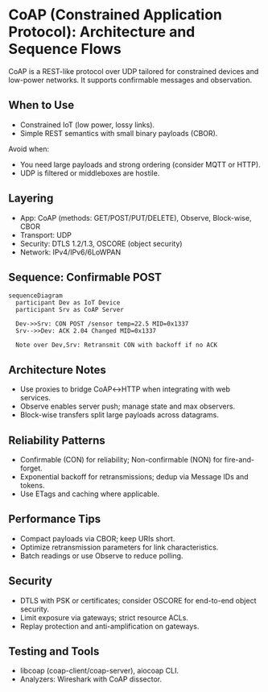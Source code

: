 # CoAP (Constrained Application Protocol): Architecture and Sequence Flows

CoAP is a REST-like protocol over UDP tailored for constrained devices and low-power networks. It supports confirmable messages and observation.

## When to Use
- Constrained IoT (low power, lossy links).
- Simple REST semantics with small binary payloads (CBOR).

Avoid when:
- You need large payloads and strong ordering (consider MQTT or HTTP).
- UDP is filtered or middleboxes are hostile.

## Layering
- App: CoAP (methods: GET/POST/PUT/DELETE), Observe, Block-wise, CBOR
- Transport: UDP
- Security: DTLS 1.2/1.3, OSCORE (object security)
- Network: IPv4/IPv6/6LoWPAN

## Sequence: Confirmable POST
```mermaid
sequenceDiagram
  participant Dev as IoT Device
  participant Srv as CoAP Server

  Dev->>Srv: CON POST /sensor temp=22.5 MID=0x1337
  Srv-->>Dev: ACK 2.04 Changed MID=0x1337

  Note over Dev,Srv: Retransmit CON with backoff if no ACK
```

## Architecture Notes
- Use proxies to bridge CoAP↔HTTP when integrating with web services.
- Observe enables server push; manage state and max observers.
- Block-wise transfers split large payloads across datagrams.

## Reliability Patterns
- Confirmable (CON) for reliability; Non-confirmable (NON) for fire-and-forget.
- Exponential backoff for retransmissions; dedup via Message IDs and tokens.
- Use ETags and caching where applicable.

## Performance Tips
- Compact payloads via CBOR; keep URIs short.
- Optimize retransmission parameters for link characteristics.
- Batch readings or use Observe to reduce polling.

## Security
- DTLS with PSK or certificates; consider OSCORE for end-to-end object security.
- Limit exposure via gateways; strict resource ACLs.
- Replay protection and anti-amplification on gateways.

## Testing and Tools
- libcoap (coap-client/coap-server), aiocoap CLI.
- Analyzers: Wireshark with CoAP dissector.